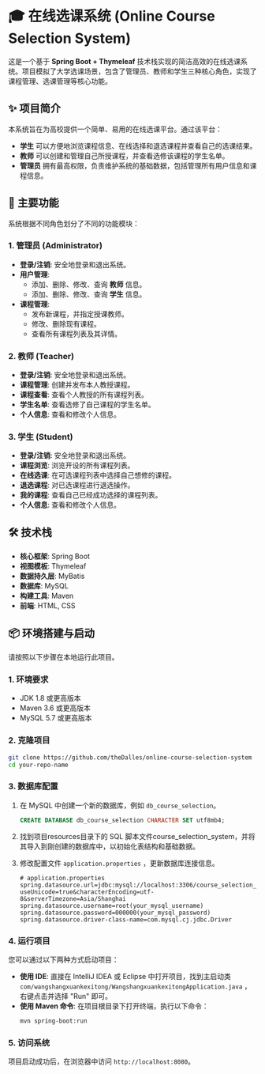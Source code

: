 # 🎓 在线选课系统 (Online Course Selection System)

这是一个基于 **Spring Boot + Thymeleaf** 技术栈实现的简洁高效的在线选课系统。项目模拟了大学选课场景，包含了管理员、教师和学生三种核心角色，实现了课程管理、选课管理等核心功能。

## ✨ 项目简介

本系统旨在为高校提供一个简单、易用的在线选课平台。通过该平台：
*   **学生** 可以方便地浏览课程信息、在线选择和退选课程并查看自己的选课结果。
*   **教师** 可以创建和管理自己所授课程，并查看选修该课程的学生名单。
*   **管理员** 拥有最高权限，负责维护系统的基础数据，包括管理所有用户信息和课程信息。

## 🚀 主要功能

系统根据不同角色划分了不同的功能模块：

### 1. 管理员 (Administrator)
-   **登录/注销**: 安全地登录和退出系统。
-   **用户管理**:
    -   添加、删除、修改、查询 **教师** 信息。
    -   添加、删除、修改、查询 **学生** 信息。
-   **课程管理**:
    -   发布新课程，并指定授课教师。
    -   修改、删除现有课程。
    -   查看所有课程列表及其详情。

### 2. 教师 (Teacher)
-   **登录/注销**: 安全地登录和退出系统。
-   **课程管理**: 创建并发布本人教授课程。
-   **课程查看**: 查看个人教授的所有课程列表。
-   **学生名单**: 查看选修了自己课程的学生名单。
-   **个人信息**: 查看和修改个人信息。

### 3. 学生 (Student)
-   **登录/注销**: 安全地登录和退出系统。
-   **课程浏览**: 浏览开设的所有课程列表。
-   **在线选课**: 在可选课程列表中选择自己想修的课程。
-   **退选课程**: 对已选课程进行退选操作。
-   **我的课程**: 查看自己已经成功选择的课程列表。
-   **个人信息**: 查看和修改个人信息。

## 🛠️ 技术栈

-   **核心框架**: Spring Boot
-   **视图模板**: Thymeleaf
-   **数据持久层**: MyBatis 
-   **数据库**: MySQL
-   **构建工具**: Maven
-   **前端**: HTML, CSS

## 📦 环境搭建与启动

请按照以下步骤在本地运行此项目。

### 1. 环境要求
-   JDK 1.8 或更高版本
-   Maven 3.6 或更高版本
-   MySQL 5.7 或更高版本

### 2. 克隆项目
```bash
git clone https://github.com/theDalles/online-course-selection-system
cd your-repo-name
```

### 3. 数据库配置
1.  在 MySQL 中创建一个新的数据库，例如 `db_course_selection`。
    ```sql
    CREATE DATABASE db_course_selection CHARACTER SET utf8mb4;
    ```
2.  找到项目resources目录下的 SQL 脚本文件course_selection_system，并将其导入到刚创建的数据库中，以初始化表结构和基础数据。
3.  修改配置文件 `application.properties` ，更新数据库连接信息。

    ```properties
    # application.properties
    spring.datasource.url=jdbc:mysql://localhost:3306/course_selection_system?useUnicode=true&characterEncoding=utf-8&serverTimezone=Asia/Shanghai
    spring.datasource.username=root(your_mysql_username)
    spring.datasource.password=000000(your_mysql_password)
    spring.datasource.driver-class-name=com.mysql.cj.jdbc.Driver
    ```

### 4. 运行项目
您可以通过以下两种方式启动项目：

-   **使用 IDE**: 直接在 IntelliJ IDEA 或 Eclipse 中打开项目，找到主启动类 `com/wangshangxuankexitong/WangshangxuankexitongApplication.java` ，右键点击并选择 "Run" 即可。
-   **使用 Maven 命令**: 在项目根目录下打开终端，执行以下命令：
    ```bash
    mvn spring-boot:run
    ```

### 5. 访问系统
项目启动成功后，在浏览器中访问 `http://localhost:8080`。

